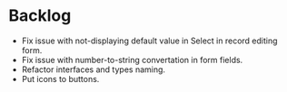 # Backlog

- Fix issue with not-displaying default value in Select in record editing form.
- Fix issue with number-to-string convertation in form fields.
- Refactor interfaces and types naming.
- Put icons to buttons.
